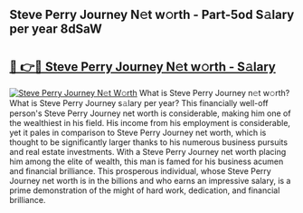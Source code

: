 ## Steve Perry Journey N𝚎t w𝚘rth - Part-5od S𝚊lary per year 8dSaW

# <h2><a href="http://gc1gnr.nevu.top/?p=Steve+Perry+Journey">🔗 👉🔴 Steve Perry Journey N𝚎t w𝚘rth - S𝚊lary</a></h2>

[![Steve Perry Journey N𝚎t W𝚘rth](https://i.imgur.com/Oavwk0R.jpeg)](http://gc1gnr.nevu.top/?p=Steve+Perry+Journey)
What is Steve Perry Journey n𝚎t w𝚘rth? What is Steve Perry Journey s𝚊lary per year?
This financially well-off person's Steve Perry Journey net worth is considerable, making him one of the wealthiest in his field. His income from his employment is considerable, yet it pales in comparison to Steve Perry Journey net worth, which is thought to be significantly larger thanks to his numerous business pursuits and real estate investments. With a Steve Perry Journey net worth placing him among the elite of wealth, this man is famed for his business acumen and financial brilliance. This prosperous individual, whose Steve Perry Journey net worth is in the billions and who earns an impressive salary, is a prime demonstration of the might of hard work, dedication, and financial brilliance.
